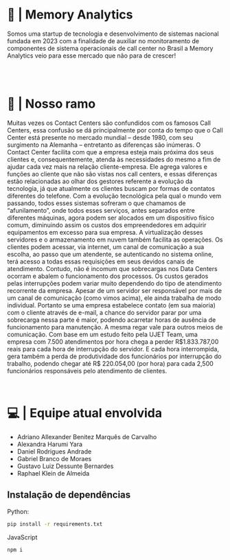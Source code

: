 <div>
  <h1>📘 | Memory Analytics</h1>
  <p> 
    Somos uma startup de tecnologia e desenvolvimento de sistemas nacional 
    fundada em 2023 com a finalidade de auxiliar no monitoramento de 
    componentes de sistema operacionais de call center no Brasil a Memory 
    Analytics veio para esse mercado que não para de crescer!
  </p>
</div>

<br><br>

  <h1> 📌 | Nosso ramo </h1>
  <p>
    Muitas vezes os Contact Centers são confundidos com os famosos Call Centers, essa 
    confusão se dá principalmente por conta do tempo que o Call Center está presente no mercado 
    mundial – desde 1980, com seu surgimento na Alemanha – entretanto as diferenças são inúmeras.
    O Contact Center facilita com que a empresa esteja mais próxima dos seus clientes e, consequentemente, 
    atenda às necessidades do mesmo a fim de ajudar cada vez mais na relação cliente-empresa. Ele agrega 
    valores e funções ao cliente que não são vistas nos call centers, e essas diferenças estão relacionadas 
    ao olhar dos gestores referente a evolução da tecnologia, já que atualmente os clientes buscam por formas 
    de contatos diferentes do telefone.
    Com a evolução tecnológica pela qual o mundo vem passando, todos esses sistemas sofreram o que chamamos de 
    “afunilamento”, onde todos esses serviços, antes separados entre diferentes máquinas, agora podem ser alocados 
    em um dispositivo físico comum, diminuindo assim os custos dos empreendedores em adquirir equipamentos em excesso 
    para sua empresa.
    A virtualização desses servidores e o armazenamento em nuvem também facilita as operações. Os clientes podem acessar, 
    via internet, um canal de comunicação a sua escolha, ao passo que um atendente, se autenticando no sistema online, terá 
    acesso a todas essas requisições em seus devidos canais de atendimento.
    Contudo, não é incomum que sobrecargas nos Data Centers ocorram e abalem o funcionamento dos processos. Os custos gerados 
    pelas interrupções podem variar muito dependendo do tipo de atendimento recorrente da empresa. 
    Apesar de um servidor ser responsável por mais de um canal de comunicação (como vimos acima), ele ainda trabalha de modo individual. 
    Portanto se uma empresa estabelece contato (em sua maioria) com o cliente através de e-mail, a chance do servidor parar por uma 
    sobrecarga nessa parte é maior, podendo acarretar horas de ausência de funcionamento para manutenção.
    A mesma regar vale para outros meios de comunicação. Com base em um estudo feito pela UJET Team, uma empresa com 7.500 atendimentos 
    por hora chega a perder R$1.833.787,00 reais para cada hora de interrupção do servidor. E cada hora interrompida, gera também a perda 
    de produtividade dos funcionários por interrupção do trabalho, podendo chegar até R$ 220.054,00 (por hora) para cada 2,500 funcionários 
    responsáveis pelo atendimento de clientes.
  </p>
  
<br>
  
  # 💻 | Equipe atual envolvida
  - Adriano Allexander Benitez Marquês de Carvalho 
  - Alexandra Harumi Yara
  - Daniel Rodrigues Andrade
  - Gabriel Branco de Moraes  
  - Gustavo Luiz Dessunte Bernardes
  - Raphael Klein de Almeida

  ## Instalação de dependências

  Python:
  ```bash
  pip install -r requirements.txt
  ```
  JavaScript
  ```bash
  npm i
  ```
